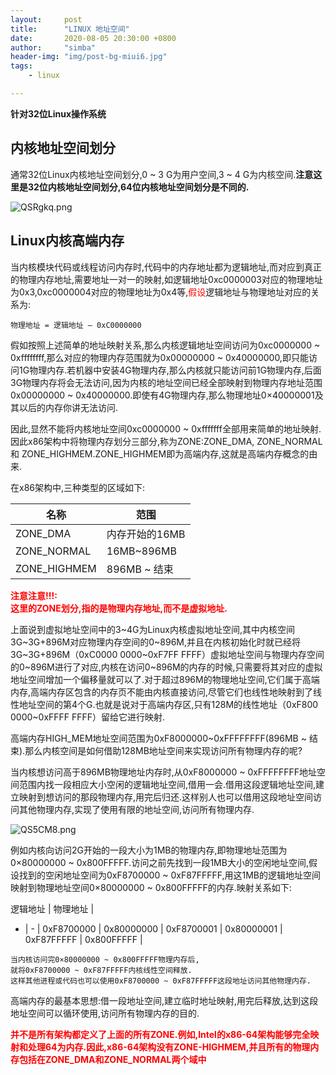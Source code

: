 ```yaml
---
layout:     post
title:      "LINUX 地址空间"
date:       2020-08-05 20:30:00 +0800
author:     "simba"
header-img: "img/post-bg-miui6.jpg"
tags:
    - linux

---
```


**针对32位Linux操作系统**

##	内核地址空间划分

通常32位Linux内核地址空间划分,0 ~ 3 G为用户空间,3 ~ 4 G为内核空间.**注意这里是32位内核地址空间划分,64位内核地址空间划分是不同的.**

![QSRgkq.png](https://s2.ax1x.com/2019/11/26/QSRgkq.png)

##	Linux内核高端内存

当内核模块代码或线程访问内存时,代码中的内存地址都为逻辑地址,而对应到真正的物理内存地址,需要地址一对一的映射,如逻辑地址0xc0000003对应的物理地址为0x3,0xc0000004对应的物理地址为0x4等,<font color="red
">假设</font>逻辑地址与物理地址对应的关系为:<br>

`
物理地址 = 逻辑地址 – 0xC0000000
`

假如按照上述简单的地址映射关系,那么内核逻辑地址空间访问为0xc0000000 ~ 0xffffffff,那么对应的物理内存范围就为0x00000000 ~ 0x40000000,即只能访问1G物理内存.若机器中安装4G物理内存,那么内核就只能访问前1G物理内存,后面3G物理内存将会无法访问,因为内核的地址空间已经全部映射到物理内存地址范围0x00000000 ~ 0x40000000.即使有4G物理内存,那么物理地址0×40000001及其以后的内存你讲无法访问.<br>

因此,显然不能将内核地址空间0xc0000000 ~ 0xfffffff全部用来简单的地址映射.因此x86架构中将物理内存划分三部分,称为ZONE:ZONE_DMA, ZONE_NORMAL和 ZONE_HIGHMEM.ZONE_HIGHMEM即为高端内存,这就是高端内存概念的由来.<br>

在x86架构中,三种类型的区域如下:

名称 | 范围 |
-|-|
ZONE_DMA | 内存开始的16MB |
ZONE_NORMAL | 16MB~896MB |
ZONE_HIGHMEM | 896MB ~ 结束 |


**<font color="red">注意注意!!!:<br>
这里的ZONE划分,指的是物理内存地址,而不是虚拟地址.</font>**

上面说到虚拟地址空间中的3~4G为Linux内核虚拟地址空间,其中内核空间3G~3G+896M对应物理内存空间的0~896M,并且在内核初始化时就已经将3G~3G+896M（0xC0000 0000~0xF7FF FFFF）虚拟地址空间与物理内存空间的0~896M进行了对应,内核在访问0~896M的内存的时候,只需要将其对应的虚拟地址空间增加一个偏移量就可以了.对于超过896M的物理地址空间,它们属于高端内存,高端内存区包含的内存页不能由内核直接访问,尽管它们也线性地映射到了线性地址空间的第4个G.也就是说对于高端内存区,只有128M的线性地址（0xF800 0000~0xFFFF FFFF）留给它进行映射.

高端内存HIGH_MEM地址空间范围为0xF8000000~0xFFFFFFFF(896MB ~ 结束).那么内核空间是如何借助128MB地址空间来实现访问所有物理内存的呢?<br>

当内核想访问高于896MB物理地址内存时,从0xF8000000 ~ 0xFFFFFFFF地址空间范围内找一段相应大小空闲的逻辑地址空间,借用一会.借用这段逻辑地址空间,建立映射到想访问的那段物理内存,用完后归还.这样别人也可以借用这段地址空间访问其他物理内存,实现了使用有限的地址空间,访问所有物理内存.

![QS5CM8.png](https://s2.ax1x.com/2019/11/26/QS5CM8.png)

例如内核向访问2G开始的一段大小为1MB的物理内存,即物理地址范围为0×80000000 ~ 0x800FFFFF.访问之前先找到一段1MB大小的空闲地址空间,假设找到的空闲地址空间为0xF8700000 ~ 0xF87FFFFF,用这1MB的逻辑地址空间映射到物理地址空间0×80000000 ~ 0x800FFFFF的内存.映射关系如下:

逻辑地址 | 物理地址 |
- | - |
0xF8700000 | 0x80000000 |
0xF8700001 | 0x80000001 |
0xF87FFFFF | 0x800FFFFF |


```
当内核访问完0×80000000 ~ 0x800FFFFF物理内存后,
就将0xF8700000 ~ 0xF87FFFFF内核线性空间释放.
这样其他进程或代码也可以使用0xF8700000 ~ 0xF87FFFFF这段地址访问其他物理内存.
```

高端内存的最基本思想:借一段地址空间,建立临时地址映射,用完后释放,达到这段地址空间可以循环使用,访问所有物理内存的目的.<br>



**<font color="red">并不是所有架构都定义了上面的所有ZONE.例如,Intel的x86-64架构能够完全映射和处理64为内存.因此,x86-64架构没有ZONE-HIGHMEM,并且所有的物理内存包括在ZONE_DMA和ZONE_NORMAL两个域中</font>**
